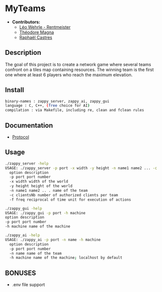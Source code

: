 # MyTeams
- **Contributors:**
  - [Léo Wehrle - Rentmeister](https://github.com/leoWherle)
  - [Théodore Magna](https://github.com/TheodoreEpitech)
  - [Raphaël Castres](https://github.com/castres-raphael)

## Description
The goal of this project is to create a network game where several teams confront on a tiles map
containing resources.
The winning team is the first one where at least 6 players who reach the maximum elevation.



## Install
```sh
binary-names : zappy_server, zappy_ai, zappy_gui
language : C, C++, (free choice for AI)
compilation : via Makefile, including re, clean and fclean rules
```

## Documentation
- [Protocol](./doc/Protocol.txt)

## Usage
```bash
./zappy_server -help
USAGE: ./zappy_server -p port -x width -y height -n name1 name2 ... -c clientsNb -f freq
  option description
  -p port port number
  -x width width of the world
  -y height height of the world
  -n name1 name2 .. . name of the team
  -c clientsNb number of authorized clients per team
  -f freq reciprocal of time unit for execution of actions

```
  ```bash
./zappy_gui -help
USAGE: ./zappy_gui -p port -h machine
  option description
  -p port port number
  -h machine name of the machine
```
```bash
./zappy_ai -help
USAGE: ./zappy_ai -p port -n name -h machine
  option description
  -p port port number
  -n name name of the team
  -h machine name of the machine; localhost by default
```

## BONUSES

- .env file support

